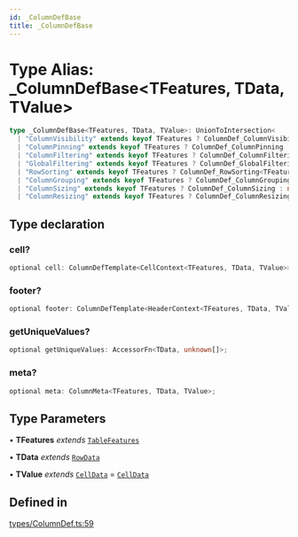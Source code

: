 ```yaml
---
id: _ColumnDefBase
title: _ColumnDefBase
---
```


# Type Alias: \_ColumnDefBase\<TFeatures, TData, TValue\>

```ts
type _ColumnDefBase<TFeatures, TData, TValue>: UnionToIntersection<
  | "ColumnVisibility" extends keyof TFeatures ? ColumnDef_ColumnVisibility : never
  | "ColumnPinning" extends keyof TFeatures ? ColumnDef_ColumnPinning : never
  | "ColumnFiltering" extends keyof TFeatures ? ColumnDef_ColumnFiltering<TFeatures, TData> : never
  | "GlobalFiltering" extends keyof TFeatures ? ColumnDef_GlobalFiltering : never
  | "RowSorting" extends keyof TFeatures ? ColumnDef_RowSorting<TFeatures, TData> : never
  | "ColumnGrouping" extends keyof TFeatures ? ColumnDef_ColumnGrouping<TFeatures, TData, TValue> : never
  | "ColumnSizing" extends keyof TFeatures ? ColumnDef_ColumnSizing : never
  | "ColumnResizing" extends keyof TFeatures ? ColumnDef_ColumnResizing : never> & object;
```

## Type declaration

### cell?

```ts
optional cell: ColumnDefTemplate<CellContext<TFeatures, TData, TValue>>;
```

### footer?

```ts
optional footer: ColumnDefTemplate<HeaderContext<TFeatures, TData, TValue>>;
```

### getUniqueValues?

```ts
optional getUniqueValues: AccessorFn<TData, unknown[]>;
```

### meta?

```ts
optional meta: ColumnMeta<TFeatures, TData, TValue>;
```

## Type Parameters

• **TFeatures** *extends* [`TableFeatures`](../interfaces/tablefeatures.md)

• **TData** *extends* [`RowData`](rowdata.md)

• **TValue** *extends* [`CellData`](celldata.md) = [`CellData`](celldata.md)

## Defined in

[types/ColumnDef.ts:59](https://github.com/TanStack/table/blob/b1e6b79157b0debc7222660572b06c8b857f4605/packages/table-core/src/types/ColumnDef.ts#L59)
